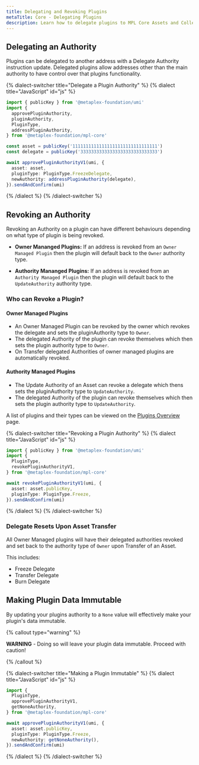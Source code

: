 ```yaml
---
title: Delegating and Revoking Plugins
metaTitle: Core - Delegating Plugins
description: Learn how to delegate plugins to MPL Core Assets and Collections
---
```


## Delegating an Authority

Plugins can be delegated to another address with a Delegate Authority instruction update. Delegated plugins allow addresses other than the main authority to have control over that plugins functionality.

{% dialect-switcher title="Delegate a Plugin Authority" %}
{% dialect title="JavaScript" id="js" %}

```ts
import { publicKey } from '@metaplex-foundation/umi'
import {
  approvePluginAuthority,
  pluginAuthority,
  PluginType,
  addressPluginAuthority,
} from '@metaplex-foundation/mpl-core'

const asset = publicKey('11111111111111111111111111111111')
const delegate = publicKey('33333333333333333333333333333')

await approvePluginAuthorityV1(umi, {
  asset: asset,
  pluginType: PluginType.FreezeDelegate,
  newAuthority: addressPluginAuthority(delegate),
}).sendAndConfirm(umi)
```

{% /dialect %}
{% /dialect-switcher %}

## Revoking an Authority

Revoking an Authority on a plugin can have different behaviours depending on what type of plugin is being revoked.

- **Owner Mananged Plugins:** If an address is revoked from an `Owner Managed Plugin` then the plugin will default back to the `Owner` authority type.

- **Authority Mananged Plugins:** If an address is revoked from an `Authority Managed Plugin` then the plugin will default back to the `UpdateAuthority` authority type.

### Who can Revoke a Plugin?

#### Owner Managed Plugins

- An Owner Managed Plugin can be revoked by the owner which revokes the delegate and sets the pluginAuthority type to `Owner`.
- The delegated Authority of the plugin can revoke themselves which then sets the plugin authority type to `Owner`.
- On Transfer delegated Authorities of owner managed plugins are automatically revoked. 

#### Authority Managed Plugins

- The Update Authority of an Asset can revoke a delegate which thens sets the pluginAuthority type to `UpdateAuthority`.
- The delegated Authority of the plugin can revoke themselves which then sets the plugin authority type to `UpdateAuthority`.

A list of plugins and their types can be viewed on the [Plugins Overview](/core/plugins) page.

{% dialect-switcher title="Revoking a Plugin Authority" %}
{% dialect title="JavaScript" id="js" %}

```ts
import { publicKey } from '@metaplex-foundation/umi'
import {
  PluginType,
  revokePluginAuthorityV1,
} from '@metaplex-foundation/mpl-core'

await revokePluginAuthorityV1(umi, {
  asset: asset.publicKey,
  pluginType: PluginType.Freeze,
}).sendAndConfirm(umi)
```

{% /dialect %}
{% /dialect-switcher %}

### Delegate Resets Upon Asset Transfer

All Owner Managed plugins will have their delegated authorities revoked and set back to the authority type of `Owner` upon Transfer of an Asset.

This includes:

- Freeze Delegate
- Transfer Delegate
- Burn Delegate

## Making Plugin Data Immutable

By updating your plugins authority to a `None` value will effectively make your plugin's data immutable.

{% callout type="warning" %}

**WARNING** - Doing so will leave your plugin data immutable. Proceed with caution!

{% /callout %}

{% dialect-switcher title="Making a Plugin Immutable" %}
{% dialect title="JavaScript" id="js" %}

```ts
import {
  PluginType,
  approvePluginAuthorityV1,
  getNoneAuthority,
} from '@metaplex-foundation/mpl-core'

await approvePluginAuthorityV1(umi, {
  asset: asset.publicKey,
  pluginType: PluginType.Freeze,
  newAuthority: getNoneAuthority(),
}).sendAndConfirm(umi)
```

{% /dialect %}
{% /dialect-switcher %}
